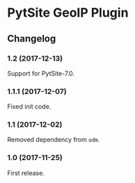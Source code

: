 # PytSite GeoIP Plugin


## Changelog


### 1.2 (2017-12-13)

Support for PytSite-7.0.


### 1.1.1 (2017-12-07)

Fixed init code.


### 1.1 (2017-12-02)

Removed dependency from `odm`.


### 1.0 (2017-11-25)

First release.
